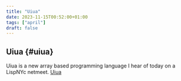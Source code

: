 ```yaml
---
title: "Uiua"
date: 2023-11-15T00:52:00+01:00
tags: ["april"]
draft: false
---
```


## Uiua {#uiua}

Uiua is a new array based programming language I hear of today on
a LispNYc netmeet.
[Uiua](https://www.uiua.org/)
